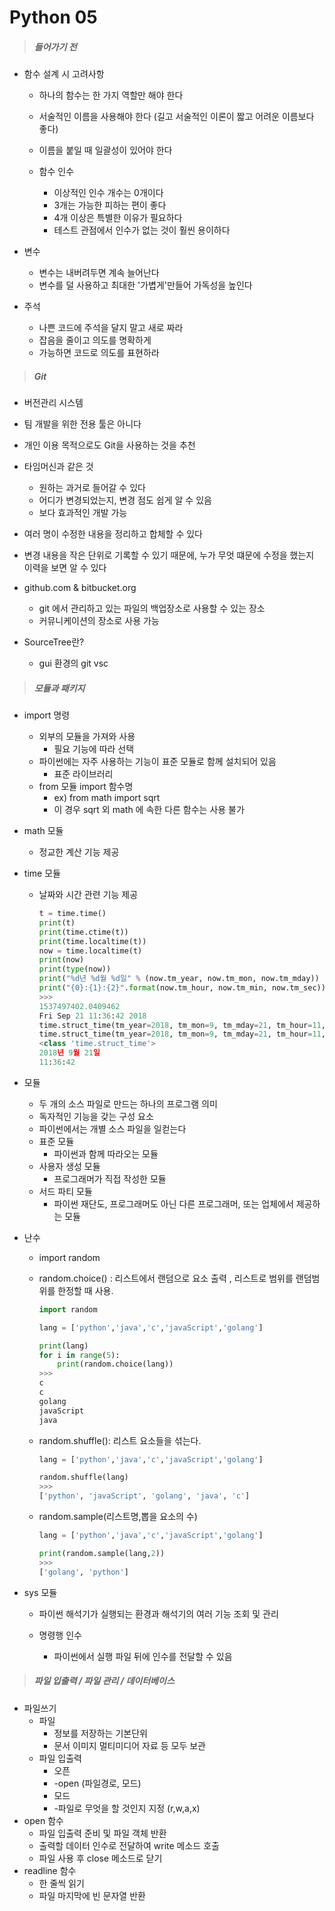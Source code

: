 # Python 05

> ##### 들어가기 전



- 함수 설계 시 고려사항



  - 하나의 함수는 한 가지 역할만 해야 한다

  - 서술적인 이름을 사용해야 한다 (길고 서술적인 이론이 짧고 어려운 이름보다 좋다)
  - 이름을 붙일 때 일괄성이 있어야 한다



  - 함수 인수

    - 이상적인 인수 개수는 0개이다
    - 3개는 가능한 피하는 편이 좋다
    - 4개 이상은 특별한 이유가 필요하다
    - 테스트 관점에서 인수가 없는 것이 훨씬 용이하다


- 변수

  - 변수는 내버려두면 계속 늘어난다
  - 변수를 덜 사용하고 최대한 '가볍게'만들어 가독성을 높인다


- 주석
  - 나쁜 코드에 주석을 달지 말고 새로 짜라
  - 잡음을 줄이고 의도를 명확하게
  - 가능하면 코드로 의도를 표현하라



> ##### Git



- 버전관리 시스템



- 팀 개발을 위한 전용 툴은 아니다
- 개인 이용 목적으로도 Git을 사용하는 것을 추천
- 타임머신과 같은 것
  - 원하는 과거로 들어갈 수 있다
  - 어디가 변경되었는지, 변경 점도 쉽게 알 수 있음
  - 보다 효과적인 개발 가능
- 여러 명이 수정한 내용을 정리하고 합체할 수 있다

- 변경 내용을 작은 단위로 기록할 수 있기 때문에, 누가 무엇 떄문에 수정을 했는지 이력을 보면 알 수 있다



- github.com & bitbucket.org

  - git 에서 관리하고 있는 파일의 백업장소로 사용할 수 있는 장소
  - 커뮤니케이션의 장소로 사용 가능

- SourceTree란?

  - gui 환경의 git vsc



> ##### 모듈과 패키지



- import 명령

  - 외부의 모듈을 가져와 사용
    - 필요 기능에 따라 선택
  - 파이썬에는 자주 사용하는 기능이 표준 모듈로 함께 설치되어 있음
    - 표준 라이브러리
  - from 모듈 import 함수명
    - ex) from math import sqrt
    - 이 경우 sqrt 외 math 에 속한 다른 함수는 사용 불가

- math 모듈

  - 정교한 계산 기능 제공

- time 모듈

  - 날짜와 시간 관련 기능 제공

    ```python
    t = time.time()
    print(t)
    print(time.ctime(t))
    print(time.localtime(t))
    now = time.localtime(t)
    print(now)
    print(type(now))
    print("%d년 %d월 %d일" % (now.tm_year, now.tm_mon, now.tm_mday))
    print("{0}:{1}:{2}".format(now.tm_hour, now.tm_min, now.tm_sec))
    >>>
    1537497402.0409462
    Fri Sep 21 11:36:42 2018
    time.struct_time(tm_year=2018, tm_mon=9, tm_mday=21, tm_hour=11, tm_min=36, tm_sec=42, tm_wday=4, tm_yday=264, tm_isdst=0)
    time.struct_time(tm_year=2018, tm_mon=9, tm_mday=21, tm_hour=11, tm_min=36, tm_sec=42, tm_wday=4, tm_yday=264, tm_isdst=0)
    <class 'time.struct_time'>
    2018년 9월 21일
    11:36:42
    ```


- 모듈

  - 두 개의 소스 파일로 만드는 하나의 프로그램 의미
  - 독자적인 기능을 갖는 구성 요소
  - 파이썬에서는 개별 소스 파일을 일컫는다
  - 표준 모듈
    - 파이썬과 함께 따라오는 모듈
  - 사용자 생성 모듈
    - 프로그래머가 직접 작성한 모듈
  - 서드 파티 모듈
    - 파이썬 재단도, 프로그래머도 아닌 다른 프로그래머, 또는 업체에서 제공하는 모듈

- 난수

  - import random

  - random.choice() : 리스트에서 랜덤으로 요소 출력 , 리스트로 범위를 랜덤범위를 한정할 때 사용.

    ```python
    import random
    
    lang = ['python','java','c','javaScript','golang']
    
    print(lang)
    for i in range(5):
        print(random.choice(lang))
    >>>
    c
    c
    golang
    javaScript
    java
    ```

  - random.shuffle(): 리스트 요소들을 섞는다.

    ```python
    lang = ['python','java','c','javaScript','golang']
    
    random.shuffle(lang)
    >>>
    ['python', 'javaScript', 'golang', 'java', 'c']
    ```

  - random.sample(리스트명,뽑을 요소의 수)

    ```python
    lang = ['python','java','c','javaScript','golang']
    
    print(random.sample(lang,2))
    >>>
    ['golang', 'python']
    ```

- sys 모듈

  - 파이썬 해석기가 실행되는 환경과 해석기의 여러 기능 조회 및 관리

  - 명령행 인수

    - 파이썬에서 실행 파일 뒤에 인수를 전달할 수 있음


> ##### 파일 입출력 / 파일 관리 / 데이터베이스



- 파일쓰기
  - 파일
    - 정보를 저장하는 기본단위
    - 문서 이미지 멀티미디어 자료 등 모두 보관
  - 파일 입출력
    - 오픈
    - -open (파일경로, 모드)
    - 모드
    - -파일로 무엇을 할 것인지 지정 (r,w,a,x)
- open  함수
  - 파일 입출력 준비 및 파일 객체 반환
  - 출력할 데이터 인수로 전달하여 write 메소드 호출
  - 파일 사용 후 close 메소드로 닫기
- readline 함수
  - 한 줄씩 읽기
  - 파일 마지막에 빈 문자열 반환








